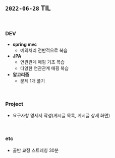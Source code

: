## `2022-06-28` TIL

<br>

### DEV
+ **spring mvc**
  + 예외처리 전반적으로 복습
+ **JPA**
  + 연관관계 매핑 기초 복습
  + 다양한 연관관계 매핑 복습
+ **알고리즘**
  + 문제 1개 풀기

<br>

### Project
+ 요구사항 명세서 작성(게시글 목록, 게시글 상세 화면)

<br>

### etc
+ 골반 교정 스트레칭 30분

<br>